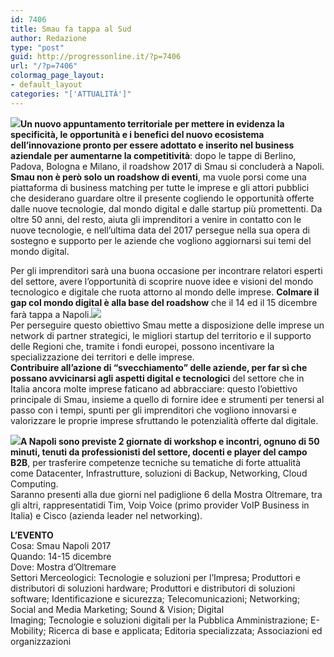 ```yaml
---
id: 7406
title: Smau fa tappa al Sud
author: Redazione
type: "post"
guid: http://progressonline.it/?p=7406
url: "/?p=7406"
colormag_page_layout:
- default_layout
categories: "['ATTUALITÀ']"
---
```


![](https://progressonline.it/wp-content/uploads/2017/12/icona_t.jpg)**Un nuovo appuntamento territoriale per mettere in evidenza la specificità, le opportunità e i benefici del nuovo ecosistema dell’innovazione pronto per essere adottato e inserito nel business aziendale per aumentarne la competitività**: dopo le tappe di Berlino, Padova, Bologna e Milano, il roadshow 2017 di Smau si concluderà a Napoli.  
**Smau non è però solo un roadshow di eventi**, ma vuole porsi come una piattaforma di business matching per tutte le imprese e gli attori pubblici che desiderano guardare oltre il presente cogliendo le opportunità offerte dalle nuove tecnologie, dal mondo digital e dalle startup più promettenti. Da oltre 50 anni, del resto, aiuta gli imprenditori a venire in contatto con le nuove tecnologie, e nell’ultima data del 2017 persegue nella sua opera di sostegno e supporto per le aziende che vogliono aggiornarsi sui temi del mondo digital.

Per gli imprenditori sarà una buona occasione per incontrare relatori esperti del settore, avere l’opportunità di scoprire nuove idee e visioni del mondo tecnologico e digitale che ruota attorno al mondo delle imprese. **Colmare il gap col mondo digital è alla base del roadshow** che il 14 ed il 15 dicembre farà tappa a Napoli.![](https://progressonline.it/wp-content/uploads/2017/12/smau-300x144.jpg)  
Per perseguire questo obiettivo Smau mette a disposizione delle imprese un network di partner strategici, le migliori startup del territorio e il supporto delle Regioni che, tramite i fondi europei, possono incentivare la specializzazione dei territori e delle imprese.  
**Contribuire all’azione di “svecchiamento” delle aziende, per far sì che possano avvicinarsi agli aspetti digital e tecnologici** del settore che in Italia ancora molte imprese faticano ad abbracciare: questo l’obiettivo principale di Smau, insieme a quello di fornire idee e strumenti per tenersi al passo con i tempi, spunti per gli imprenditori che vogliono innovarsi e valorizzare le proprie imprese sfruttando le potenzialità offerte dal digitale.

**![](https://progressonline.it/wp-content/uploads/2017/12/smau-napoli-2017-eventi-dialoga-it-300x200.jpg)A Napoli sono previste 2 giornate di workshop e incontri, ognuno di 50 minuti, tenuti da professionisti del settore, docenti e player del campo B2B**, per trasferire competenze tecniche su tematiche di forte attualità come Datacenter, Infrastrutture, soluzioni di Backup, Networking, Cloud Computing.  
Saranno presenti alla due giorni nel padiglione 6 della Mostra Oltremare, tra gli altri, rappresentatidi Tim, Voip Voice (primo provider VoIP Business in Italia) e Cisco (azienda leader nel networking).

**L’EVENTO**  
Cosa: Smau Napoli 2017  
Quando: 14-15 dicembre  
Dove: Mostra d’Oltremare  
Settori Merceologici: Tecnologie e soluzioni per l’Impresa; Produttori e distributori di soluzioni hardware; Produttori e distributori di soluzioni software; Identificazione e sicurezza; Telecomunicazioni; Networking; Social and Media Marketing; Sound &amp; Vision; Digital  
Imaging; Tecnologie e soluzioni digitali per la Pubblica Amministrazione; E-Mobility; Ricerca di base e applicata; Editoria specializzata; Associazioni ed organizzazioni